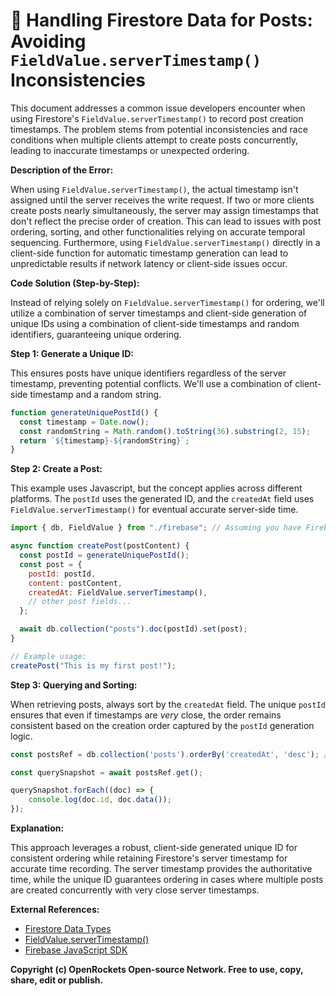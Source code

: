 # 🐞 Handling Firestore Data for Posts: Avoiding `FieldValue.serverTimestamp()` Inconsistencies


This document addresses a common issue developers encounter when using Firestore's `FieldValue.serverTimestamp()` to record post creation timestamps. The problem stems from potential inconsistencies and race conditions when multiple clients attempt to create posts concurrently, leading to inaccurate timestamps or unexpected ordering.


**Description of the Error:**

When using `FieldValue.serverTimestamp()`, the actual timestamp isn't assigned until the server receives the write request.  If two or more clients create posts nearly simultaneously, the server may assign timestamps that don't reflect the precise order of creation. This can lead to issues with post ordering, sorting, and other functionalities relying on accurate temporal sequencing.  Furthermore, using `FieldValue.serverTimestamp()` directly in a client-side function for automatic timestamp generation can lead to unpredictable results if network latency or client-side issues occur.



**Code Solution (Step-by-Step):**

Instead of relying solely on `FieldValue.serverTimestamp()` for ordering, we'll utilize a combination of server timestamps and client-side generation of unique IDs using a combination of client-side timestamps and random identifiers, guaranteeing unique ordering.

**Step 1:  Generate a Unique ID:**

This ensures posts have unique identifiers regardless of the server timestamp, preventing potential conflicts.  We'll use a combination of client-side timestamp and a random string.

```javascript
function generateUniquePostId() {
  const timestamp = Date.now();
  const randomString = Math.random().toString(36).substring(2, 15);
  return `${timestamp}-${randomString}`;
}
```

**Step 2: Create a Post:**

This example uses Javascript, but the concept applies across different platforms.  The `postId` uses the generated ID, and the `createdAt` field uses `FieldValue.serverTimestamp()` for eventual accurate server-side time.

```javascript
import { db, FieldValue } from "./firebase"; // Assuming you have Firebase initialized

async function createPost(postContent) {
  const postId = generateUniquePostId();
  const post = {
    postId: postId,
    content: postContent,
    createdAt: FieldValue.serverTimestamp(),
    // other post fields...
  };

  await db.collection("posts").doc(postId).set(post);
}

// Example usage:
createPost("This is my first post!");
```

**Step 3: Querying and Sorting:**

When retrieving posts, always sort by the `createdAt` field.  The unique `postId` ensures that even if timestamps are *very* close, the order remains consistent based on the creation order captured by the `postId` generation logic.


```javascript
const postsRef = db.collection('posts').orderBy('createdAt', 'desc'); //Order by creation timestamp descending.

const querySnapshot = await postsRef.get();

querySnapshot.forEach((doc) => {
    console.log(doc.id, doc.data());
});
```


**Explanation:**

This approach leverages a robust, client-side generated unique ID for consistent ordering while retaining Firestore's server timestamp for accurate time recording.  The server timestamp provides the authoritative time, while the unique ID guarantees ordering in cases where multiple posts are created concurrently with very close server timestamps.


**External References:**

* [Firestore Data Types](https://firebase.google.com/docs/firestore/data-model#data-types)
* [FieldValue.serverTimestamp()](https://firebase.google.com/docs/firestore/reference/js/FieldValue#servertimestamp)
* [Firebase JavaScript SDK](https://firebase.google.com/docs/web/setup)


**Copyright (c) OpenRockets Open-source Network. Free to use, copy, share, edit or publish.**

